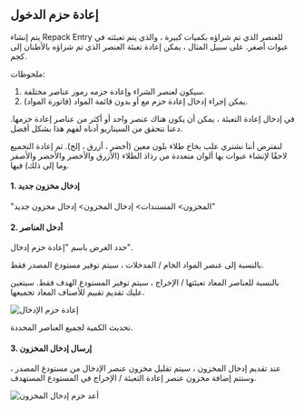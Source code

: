 ## إعادة حزم الدخول

يتم إنشاء Repack Entry للعنصر الذي تم شراؤه بكميات كبيرة ، والذي يتم تعبئته في عبوات أصغر. على سبيل المثال ، يمكن إعادة تعبئة العنصر الذي تم شراؤه بالأطنان إلى كجم.

ملحوظات:

1. سيكون لعنصر الشراء وإعادة حزمه رموز عناصر مختلفة.
2. يمكن إجراء إدخال إعادة حزم مع أو بدون قائمة المواد (فاتورة المواد).

في إدخال إعادة التعبئة ، يمكن أن يكون هناك عنصر واحد أو أكثر من عناصر إعادة حزمها. دعنا نتحقق من السيناريو أدناه لفهم هذا بشكل أفضل.

لنفترض أننا نشتري علب بخاخ طلاء بلون معين (أخضر ، أزرق ، إلخ). ثم إعادة التجميع لاحقًا لإنشاء عبوات بها ألوان متعددة من رذاذ الطلاء (الأزرق والأخضر والأخضر والأصفر وما إلى ذلك) فيها.

#### 1. إدخال مخزون جديد

"المخزون> المستندات> إدخال المخزون> إدخال مخزون جديد"

#### 2. أدخل العناصر

حدد الغرض باسم "إعادة حزم إدخال".

بالنسبة إلى عنصر المواد الخام / المدخلات ، سيتم توفير مستودع المصدر فقط.

بالنسبة للعناصر المعاد تعبئتها / الإخراج ، سيتم توفير المستودع الهدف فقط. سيتعين عليك تقديم تقييم للأصناف المعاد تجميعها.

![إعادة حزم الإدخال](https://docs.erpnext.com/files/repack-1.png)

تحديث الكمية لجميع العناصر المحددة.

#### 3. إرسال إدخال المخزون

عند تقديم إدخال المخزون ، سيتم تقليل مخزون عنصر الإدخال من مستودع المصدر ، وستتم إضافة مخزون عنصر إعادة التعبئة / الإخراج في المستودع المستهدف.

![أعد حزم إدخال المخزون](https://docs.erpnext.com/files/repack-2.png)